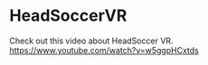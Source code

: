 # HeadSoccerVR
Check out this video about HeadSoccer VR.
https://www.youtube.com/watch?v=w5ggpHCxtds
